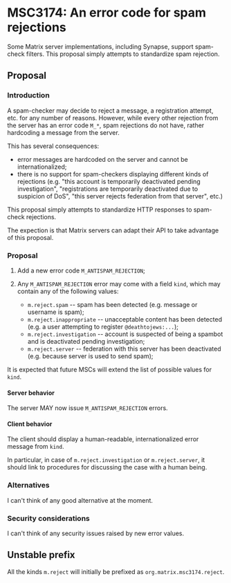# MSC3174: An error code for spam rejections

Some Matrix server implementations, including Synapse, support spam-check filters.
This proposal simply attempts to standardize spam rejection.

## Proposal

### Introduction

A spam-checker may decide to reject a message, a registration attempt, etc. for any
number of reasons. However, while every other rejection from the server has an
error code `M_*`, spam rejections do not have, rather hardcoding a message from the
server.

This has several consequences:

- error messages are hardcoded on the server and cannot be internationalized;
- there is no support for spam-checkers displaying different kinds of rejections
(e.g. "this account is temporarily deactivated pending investigation",
"registrations are temporarily deactivated due to suspicion of DoS",
"this server rejects federation from that server", etc.)

This proposal simply attempts to standardize HTTP responses to spam-check rejections.

The expection is that Matrix servers can adapt their API to take advantage of this
proposal.

### Proposal

1. Add a new error code `M_ANTISPAM_REJECTION`;
2. Any `M_ANTISPAM_REJECTION` error may come with a field `kind`, which may contain any of the following values:

    - `m.reject.spam` -- spam has been detected (e.g. message or username is spam);
    - `m.reject.inappropriate` -- unacceptable content has been detected (e.g. a user attempting to register `@deathtojews:...`);
    - `m.reject.investigation` -- account is suspected of being a spambot and is deactivated pending investigation;
    - `m.reject.server` -- federation with this server has been deactivated (e.g. because server is used to send spam);

It is expected that future MSCs will extend the list of possible values for `kind`.

#### Server behavior

The server MAY now issue `M_ANTISPAM_REJECTION` errors.

#### Client behavior

The client should display a human-readable, internationalized error message from `kind`.

In particular, in case of `m.reject.investigation` or `m.reject.server`, it should link to procedures
for discussing the case with a human being.

### Alternatives

I can't think of any good alternative at the moment.

### Security considerations

I can't think of any security issues raised by new error values.

## Unstable prefix

All the kinds `m.reject` will initially be prefixed as `org.matrix.msc3174.reject`.
